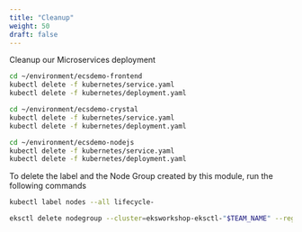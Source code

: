 ```yaml
---
title: "Cleanup"
weight: 50
draft: false
---
```

Cleanup our Microservices deployment

```bash
cd ~/environment/ecsdemo-frontend
kubectl delete -f kubernetes/service.yaml
kubectl delete -f kubernetes/deployment.yaml

cd ~/environment/ecsdemo-crystal
kubectl delete -f kubernetes/service.yaml
kubectl delete -f kubernetes/deployment.yaml

cd ~/environment/ecsdemo-nodejs
kubectl delete -f kubernetes/service.yaml
kubectl delete -f kubernetes/deployment.yaml
```

To delete the label and the Node Group created by this module, run the following commands

```bash
kubectl label nodes --all lifecycle-

eksctl delete nodegroup --cluster=eksworkshop-eksctl-"$TEAM_NAME" --region=${AWS_REGION} --name=ng-spot
```
